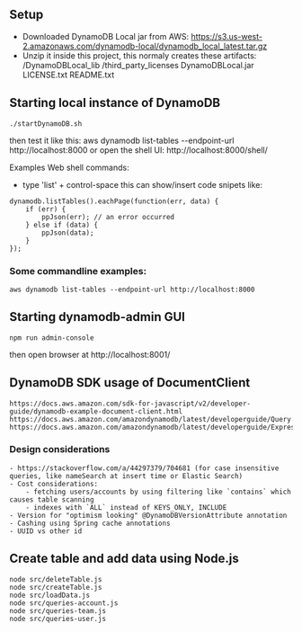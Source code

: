 ## Setup

- Downloaded DynamoDB Local jar from AWS:
    https://s3.us-west-2.amazonaws.com/dynamodb-local/dynamodb_local_latest.tar.gz
- Unzip it inside this project, this normaly creates these artifacts:
    /DynamoDBLocal_lib
    /third_party_licenses
    DynamoDBLocal.jar
    LICENSE.txt
    README.txt

## Starting local instance of DynamoDB
    ./startDynamoDB.sh

then test it like this:
    aws dynamodb list-tables --endpoint-url http://localhost:8000
or open the shell UI:
    http://localhost:8000/shell/

Examples Web shell commands:
- type 'list' + control-space this can show/insert code snipets like:

```
dynamodb.listTables().eachPage(function(err, data) {
    if (err) {
        ppJson(err); // an error occurred
    } else if (data) {
        ppJson(data);
    }
});
```

### Some commandline examples:

    aws dynamodb list-tables --endpoint-url http://localhost:8000


## Starting dynamodb-admin GUI

    npm run admin-console
then open browser at http://localhost:8001/

## DynamoDB SDK usage of DocumentClient

    https://docs.aws.amazon.com/sdk-for-javascript/v2/developer-guide/dynamodb-example-document-client.html
    https://docs.aws.amazon.com/amazondynamodb/latest/developerguide/Query.html#Query.KeyConditionExpressions
    https://docs.aws.amazon.com/amazondynamodb/latest/developerguide/Expressions.OperatorsAndFunctions.html

### Design considerations
    - https://stackoverflow.com/a/44297379/704681 (for case insensitive queries, like nameSearch at insert time or Elastic Search)
    - Cost considerations:
        - fetching users/accounts by using filtering like `contains` which causes table scanning
        - indexes with `ALL` instead of KEYS_ONLY, INCLUDE
    - Version for "optimism looking" @DynamoDBVersionAttribute annotation
    - Cashing using Spring cache annotations
    - UUID vs other id

## Create table and add data using Node.js

    node src/deleteTable.js
    node src/createTable.js
    node src/loadData.js
    node src/queries-account.js
    node src/queries-team.js
    node src/queries-user.js

